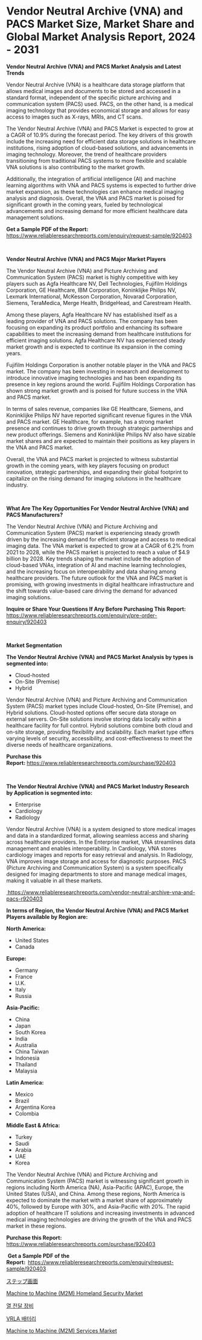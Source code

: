 <p><h1>Vendor Neutral Archive (VNA) and PACS Market Size, Market Share and Global Market Analysis Report, 2024 - 2031</h1></p><p><strong>Vendor Neutral Archive (VNA) and PACS Market Analysis and Latest Trends</strong></p>
<p><p>Vendor Neutral Archive (VNA) is a healthcare data storage platform that allows medical images and documents to be stored and accessed in a standard format, independent of the specific picture archiving and communication system (PACS) used. PACS, on the other hand, is a medical imaging technology that provides economical storage and allows for easy access to images such as X-rays, MRIs, and CT scans.</p><p>The Vendor Neutral Archive (VNA) and PACS Market is expected to grow at a CAGR of 10.9% during the forecast period. The key drivers of this growth include the increasing need for efficient data storage solutions in healthcare institutions, rising adoption of cloud-based solutions, and advancements in imaging technology. Moreover, the trend of healthcare providers transitioning from traditional PACS systems to more flexible and scalable VNA solutions is also contributing to the market growth.</p><p>Additionally, the integration of artificial intelligence (AI) and machine learning algorithms with VNA and PACS systems is expected to further drive market expansion, as these technologies can enhance medical imaging analysis and diagnosis. Overall, the VNA and PACS market is poised for significant growth in the coming years, fueled by technological advancements and increasing demand for more efficient healthcare data management solutions.</p></p>
<p><strong>Get a Sample PDF of the Report:&nbsp;</strong> <a href="https://www.reliableresearchreports.com/enquiry/request-sample/920403">https://www.reliableresearchreports.com/enquiry/request-sample/920403</a></p>
<p>&nbsp;</p>
<p><strong>Vendor Neutral Archive (VNA) and PACS Major Market Players</strong></p>
<p><p>The Vendor Neutral Archive (VNA) and Picture Archiving and Communication System (PACS) market is highly competitive with key players such as Agfa Healthcare NV, Dell Technologies, Fujifilm Holdings Corporation, GE Healthcare, IBM Corporation, Koninklijke Philips NV, Lexmark International, McKesson Corporation, Novarad Corporation, Siemens, TeraMedica, Merge Health, BridgeHead, and Carestream Health.</p><p>Among these players, Agfa Healthcare NV has established itself as a leading provider of VNA and PACS solutions. The company has been focusing on expanding its product portfolio and enhancing its software capabilities to meet the increasing demand from healthcare institutions for efficient imaging solutions. Agfa Healthcare NV has experienced steady market growth and is expected to continue its expansion in the coming years.</p><p>Fujifilm Holdings Corporation is another notable player in the VNA and PACS market. The company has been investing in research and development to introduce innovative imaging technologies and has been expanding its presence in key regions around the world. Fujifilm Holdings Corporation has shown strong market growth and is poised for future success in the VNA and PACS market.</p><p>In terms of sales revenue, companies like GE Healthcare, Siemens, and Koninklijke Philips NV have reported significant revenue figures in the VNA and PACS market. GE Healthcare, for example, has a strong market presence and continues to drive growth through strategic partnerships and new product offerings. Siemens and Koninklijke Philips NV also have sizable market shares and are expected to maintain their positions as key players in the VNA and PACS market.</p><p>Overall, the VNA and PACS market is projected to witness substantial growth in the coming years, with key players focusing on product innovation, strategic partnerships, and expanding their global footprint to capitalize on the rising demand for imaging solutions in the healthcare industry.</p></p>
<p>&nbsp;</p>
<p><strong>What Are The Key Opportunities For Vendor Neutral Archive (VNA) and PACS Manufacturers?</strong></p>
<p><p>The Vendor Neutral Archive (VNA) and Picture Archiving and Communication System (PACS) market is experiencing steady growth driven by the increasing demand for efficient storage and access to medical imaging data. The VNA market is expected to grow at a CAGR of 6.2% from 2021 to 2028, while the PACS market is projected to reach a value of $4.9 billion by 2028. Key trends shaping the market include the adoption of cloud-based VNAs, integration of AI and machine learning technologies, and the increasing focus on interoperability and data sharing among healthcare providers. The future outlook for the VNA and PACS market is promising, with growing investments in digital healthcare infrastructure and the shift towards value-based care driving the demand for advanced imaging solutions.</p></p>
<p><strong>Inquire or Share Your Questions If Any Before Purchasing This Report:</strong> <a href="https://www.reliableresearchreports.com/enquiry/pre-order-enquiry/920403">https://www.reliableresearchreports.com/enquiry/pre-order-enquiry/920403</a></p>
<p>&nbsp;</p>
<p><strong>Market Segmentation</strong></p>
<p><strong>The Vendor Neutral Archive (VNA) and PACS Market Analysis by types is segmented into:</strong></p>
<p><ul><li>Cloud-hosted</li><li>On-Site (Premise)</li><li>Hybrid</li></ul></p>
<p><p>Vendor Neutral Archive (VNA) and Picture Archiving and Communication System (PACS) market types include Cloud-hosted, On-Site (Premise), and Hybrid solutions. Cloud-hosted options offer secure data storage on external servers. On-Site solutions involve storing data locally within a healthcare facility for full control. Hybrid solutions combine both cloud and on-site storage, providing flexibility and scalability. Each market type offers varying levels of security, accessibility, and cost-effectiveness to meet the diverse needs of healthcare organizations.</p></p>
<p><strong>Purchase this Report:&nbsp;</strong><a href="https://www.reliableresearchreports.com/purchase/920403">https://www.reliableresearchreports.com/purchase/920403</a></p>
<p>&nbsp;</p>
<p><strong>The Vendor Neutral Archive (VNA) and PACS Market Industry Research by Application is segmented into:</strong></p>
<p><ul><li>Enterprise</li><li>Cardiology</li><li>Radiology</li></ul></p>
<p><p>Vendor Neutral Archive (VNA) is a system designed to store medical images and data in a standardized format, allowing seamless access and sharing across healthcare providers. In the Enterprise market, VNA streamlines data management and enables interoperability. In Cardiology, VNA stores cardiology images and reports for easy retrieval and analysis. In Radiology, VNA improves image storage and access for diagnostic purposes. PACS (Picture Archiving and Communication System) is a system specifically designed for imaging departments to store and manage medical images, making it valuable in all these markets.</p></p>
<p><a href="https://www.reliableresearchreports.com/vendor-neutral-archive-vna-and-pacs-r920403">&nbsp;https://www.reliableresearchreports.com/vendor-neutral-archive-vna-and-pacs-r920403</a></p>
<p><strong>In terms of Region, the Vendor Neutral Archive (VNA) and PACS Market Players available by Region are:</strong></p>
<p>
    <p> <strong> North America: </strong>
        <ul>
            <li>United States</li>
            <li>Canada</li>
        </ul>
        </p> 
    <p> <strong> Europe: </strong>
        <ul>
            <li>Germany</li>
            <li>France</li>
            <li>U.K.</li>
            <li>Italy</li>
            <li>Russia</li>
        </ul>
        </p> 
    <p> <strong> Asia-Pacific: </strong>
        <ul>
            <li>China</li>
            <li>Japan</li>
            <li>South Korea</li>
            <li>India</li>
            <li>Australia</li>
            <li>China Taiwan</li>
            <li>Indonesia</li>
            <li>Thailand</li>
            <li>Malaysia</li>
        </ul>
        </p> 
    <p> <strong> Latin America: </strong>
        <ul>
            <li>Mexico</li>
            <li>Brazil</li>
            <li>Argentina Korea</li>
            <li>Colombia</li>
        </ul>
        </p> 
    <p> <strong> Middle East & Africa: </strong>
        <ul>
            <li>Turkey</li>
            <li>Saudi</li>
            <li>Arabia</li>
            <li>UAE</li>
            <li>Korea</li>
        </ul>
    </p>
    </p>
<p><p>The Vendor Neutral Archive (VNA) and Picture Archiving and Communication System (PACS) market is witnessing significant growth in regions including North America (NA), Asia-Pacific (APAC), Europe, the United States (USA), and China. Among these regions, North America is expected to dominate the market with a market share of approximately 40%, followed by Europe with 30%, and Asia-Pacific with 20%. The rapid adoption of healthcare IT solutions and increasing investments in advanced medical imaging technologies are driving the growth of the VNA and PACS market in these regions.</p></p>
<p><strong>Purchase this Report: </strong><a href="https://www.reliableresearchreports.com/purchase/920403">https://www.reliableresearchreports.com/purchase/920403</a></p>
<p>&nbsp;<strong>Get a Sample PDF of the Report:&nbsp;&nbsp;</strong><a href="https://www.reliableresearchreports.com/enquiry/request-sample/920403">https://www.reliableresearchreports.com/enquiry/request-sample/920403</a></p>
<p><strong></strong></p>
<p><p><a href="https://github.com/KaydenJohns1964/Market-Research-Report-List-1/blob/main/113357161279.md">ステップ画面</a></p><p><a href="https://github.com/maudAbbott7/Market-Research-Report-List-1/blob/main/machine-to-machine-m2m-homeland-security-market.md">Machine to Machine (M2M) Homeland Security Market</a></p><p><a href="https://github.com/WilburKihn5676/Market-Research-Report-List-1/blob/main/876188759877.md">열 전달 장비</a></p><p><a href="https://github.com/plelbej847484502/Market-Research-Report-List-2/blob/main/956582259876.md">VRLA 배터리</a></p><p><a href="https://github.com/mancsybtousav/Market-Research-Report-List-2/blob/main/machine-to-machine-m2m-services-market.md">Machine to Machine (M2M) Services Market</a></p></p>